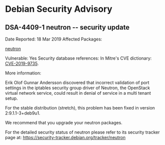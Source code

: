 
Debian Security Advisory
========================


DSA-4409-1 neutron -- security update
-------------------------------------



Date Reported:
18 Mar 2019
Affected Packages:

[neutron](https://packages.debian.org/src:neutron)

Vulnerable:
Yes
Security database references:
In Mitre's CVE dictionary: [CVE-2019-9735](https://security-tracker.debian.org/tracker/CVE-2019-9735).  

More information:

Erik Olof Gunnar Andersson discovered that incorrect validation of port
settings in the iptables security group driver of Neutron, the OpenStack
virtual network service, could result in denial of service in a multi
tenant setup.


For the stable distribution (stretch), this problem has been fixed in
version 2:9.1.1-3+deb9u1.


We recommend that you upgrade your neutron packages.


For the detailed security status of neutron please refer to
its security tracker page at:
<https://security-tracker.debian.org/tracker/neutron>





